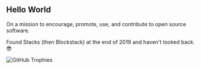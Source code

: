 ## Hello World

On a mission to encourage, promote, use, and contribute to open source software.

Found Stacks (then Blockstack) at the end of 2019 and haven't looked back. 😎

![GitHub Trophies](https://github-profile-trophy.vercel.app/?username=whoabuddy&theme=monokai&no-frame=true&margin-w=10&margin-h=10&column=3&title=MultiLanguage,Issues,PullRequest,Commits,Repositories,Followers)
